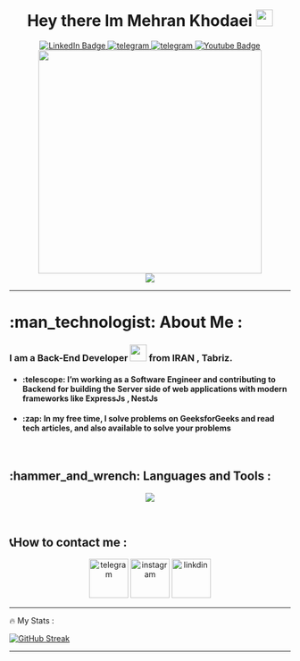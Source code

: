 <div id="header" align="center">
    <h1>
  Hey there Im Mehran Khodaei
  <img src="https://media.giphy.com/media/hvRJCLFzcasrR4ia7z/giphy.gif" width="30px"/>
</h1>
      <div id="badges">
  <a href="https://www.linkedin.com/in/khodaei-dev" target="_blank">
    <img src="https://img.shields.io/badge/LinkedIn-blue?style=for-the-badge&logo=linkedin&logoColor=white" alt="LinkedIn Badge"/>
  </a>
    <a href="https://t.me/khodaei_Dev" target="_blank">
        <img src="https://img.shields.io/badge/Telegram-2CA5E0?style=for-the-badge&logo=telegram&logoColor=white" alt="telegram"  />
    </a>
    <a href="https://instagram.com/khodaei_dev" target="_blank">
        <img src="https://img.shields.io/badge/Instagram-E4405F?style=for-the-badge&logo=instagram&logoColor=white" alt="telegram"  />
    </a>
  <a href="your-youtube-URL" target="_blank">
    <img src="https://img.shields.io/badge/YouTube-red?style=for-the-badge&logo=youtube&logoColor=white" alt="Youtube Badge"/>
  </a>
</div>
  
  <img src="https://media4.giphy.com/media/3kPDmoWdBpQPNhCnUG/giphy.gif" width="400"/>


  <div align=center">
    <img src="https://komarev.com/ghpvc/?username=khodaei-dev&label=PROFILE+VIEWS" />
</div>
</div>

---

<h1>:man_technologist: About Me :</h1>

<h3>I am a <strong>Back-End</strong> Developer <img src="https://media.giphy.com/media/WUlplcMpOCEmTGBtBW/giphy.gif" width="30"> from IRAN , Tabriz.</h3>
<ul>
  <h4><li>:telescope:  I’m working as a Software Engineer and contributing to Backend for building the Server side of web applications with modern frameworks like ExpressJs , NestJs</li></h4>
  <h4><li>:zap:  In my free time, I solve problems on GeeksforGeeks and read tech articles, and also available to solve your problems</li></h4>
</ul>

<br>
<h2>:hammer_and_wrench: Languages and Tools :</h2>

<p align="center">
  <a href="https://skillicons.dev">
    <img src="https://skillicons.dev/icons?i=git,html,css,js,ts,graphql,nodejs,express,nest,mongodb" />
  </a>
</p>
<br>

<h2>📞How to contact me :</h2>

<div align="center" > 
<a href="https://t.me/khodaei_Dev"> <img width="70px" src="https://github.com/khodaei-dev/khodaei-dev/blob/main/icons8-telegram-96.png?raw=true" alt="telegram"></a>
<a href="https://instagram.com/khodaei_dev"> <img width="70px" src="https://github.com/khodaei-dev/khodaei-dev/blob/main/icons8-instagram-96.png?raw=true" alt="instagram"></a>
<a href="https://www.linkedin.com/in/khodaei-dev"> <img width="70px" src="https://github.com/khodaei-dev/khodaei-dev/blob/main/icons8-linkedin-96.png?raw=true" alt="linkdin"></a>
</div>

---

:fire: My Stats :

[![GitHub Streak](http://github-readme-streak-stats.herokuapp.com?user=khodaei-dev&theme=neon)](https://git.io/streak-stats)


---
